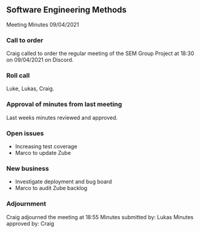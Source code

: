 ## Software Engineering Methods
Meeting Minutes
09/04/2021

###	Call to order
Craig called to order the regular meeting of the SEM Group Project at 18:30 on 09/04/2021 on Discord.

###	Roll call
Luke, Lukas, Craig.

###	Approval of minutes from last meeting
Last weeks minutes reviewed and approved.

###    Open issues
-	Increasing test coverage
-   Marco to update Zube

###	New business
-	Investigate deployment and bug board
-   Marco to audit Zube backlog

###	Adjournment
Craig adjourned the meeting at 18:55
Minutes submitted by:  Lukas
Minutes approved by:  Craig
